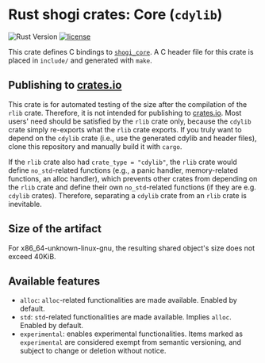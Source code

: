 # Rust shogi crates: Core (`cdylib`)
![Rust Version](https://img.shields.io/badge/rustc-1.60+-blue.svg)
[![license](https://img.shields.io/badge/license-MIT-blue.svg)](https://opensource.org/licenses/mit-license.php)

This crate defines C bindings to [`shogi_core`](../shogi_core/). A C header file for this crate is placed in `include/` and generated with `make`.

## Publishing to [crates.io](https://crates.io/)
This crate is for automated testing of the size after the compilation of the `rlib` crate. Therefore, it is not intended for publishing to [crates.io](https://crates.io/). Most users' need should be satisfied by the `rlib` crate only, because the `cdylib` crate simply re-exports what the `rlib` crate exports. If you truly want to depend on the `cdylib` crate (i.e., use the generated cdylib and header files), clone this repository and manually build it with `cargo`.

If the `rlib` crate also had `crate_type = "cdylib"`, the `rlib` crate would define `no_std`-related functions (e.g., a panic handler, memory-related functions, an alloc handler), which prevents other crates from depending on the `rlib` crate and define their own `no_std`-related functions (if they are e.g. `cdylib` crates). Therefore, separating a `cdylib` crate from an `rlib` crate is inevitable.

## Size of the artifact
For x86_64-unknown-linux-gnu, the resulting shared object's size does not exceed 40KiB.

## Available features
- `alloc`: `alloc`-related functionalities are made available. Enabled by default.
- `std`: `std`-related functionalities are made available. Implies `alloc`. Enabled by default.
- `experimental`: enables experimental functionalities. Items marked as `experimental` are considered exempt from semantic versioning, and subject to change or deletion without notice.
